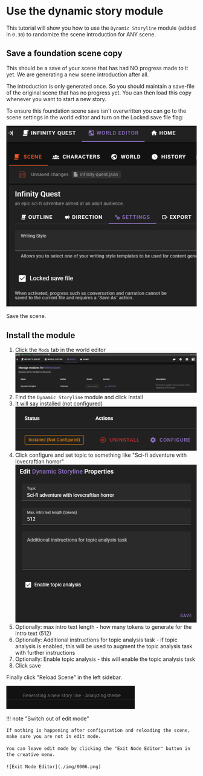 # Use the dynamic story module

This tutorial will show you how to use the `Dynamic Storyline` module (added in `0.30`) to randomize the scene introduction for ANY scene.

## Save a foundation scene copy

This should be a save of your scene that has had NO progress made to it yet. We are generating a new scene introduction after all.

The introduction is only generated once. So you should maintain a save-file of the original scene that has no progress yet. You can then load this copy whenever you want to start a new story.

To ensure this foundation scene save isn't overwritten you can go to the scene settings in the world editor and turn on the Locked save file flag:

![Immutable save](./img/0001.png)

Save the scene.

## Install the module

1. Click the `Mods` tab in the world editor
    ![Mods Tab](./img/0002.png)
1. Find the `Dynamic Storyline` module and click Install
1. It will say installed (not configured)
    ![Installed (not configured)](./img/0003.png)
1. Click configure and set topic to something like "Sci-fi adventure with lovecraftian horror"
    ![Configure Module](./img/0004.png)
1. Optionally: max intro text length - how many tokens to generate for the intro text (512)
1. Optionally: Additional instructions for topic analysis task - if topic analysis is enabled, this will be used to augment the topic analysis task with further instructions
1. Optionally: Enable topic analysis - this will enable the topic analysis task
1. Click save

Finally click "Reload Scene" in the left sidebar.

![Dynamic Storyline Module Configured](./img/0005.png)

!!! note "Switch out of edit mode"

    If nothing is happening after configuration and reloading the scene, make sure you are not in edit mode.

    You can leave edit mode by clicking the "Exit Node Editor" button in the creative menu.
    
    ![Exit Node Editor](./img/0006.png)
